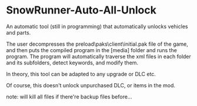 # SnowRunner-Auto-All-Unlock
An automatic tool (still in programming) that automatically unlocks vehicles and parts.

The user decompresses the preload\paks\client\initial.pak file of the game, and then puts the compiled program in the [media] folder and runs the program. 
The program will automatically traverse the xml files in each folder and its subfolders, detect keywords, and modify them.

In theory, this tool can be adapted to any upgrade or DLC etc.

Of course, this doesn't unlock unpurchased DLC, or items in the mod.


note: will kill all files if there're backup files before...

